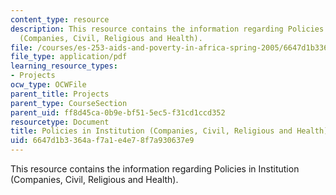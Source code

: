```yaml
---
content_type: resource
description: This resource contains the information regarding Policies in Institution
  (Companies, Civil, Religious and Health).
file: /courses/es-253-aids-and-poverty-in-africa-spring-2005/6647d1b3364af7a1e4e78f7a930637e9_MITES_253S05_ato_ulzen.pdf
file_type: application/pdf
learning_resource_types:
- Projects
ocw_type: OCWFile
parent_title: Projects
parent_type: CourseSection
parent_uid: ff8d45ca-0b9e-bf51-5ec5-f31cd1ccd352
resourcetype: Document
title: Policies in Institution (Companies, Civil, Religious and Health)
uid: 6647d1b3-364a-f7a1-e4e7-8f7a930637e9
---
```

This resource contains the information regarding Policies in Institution (Companies, Civil, Religious and Health).